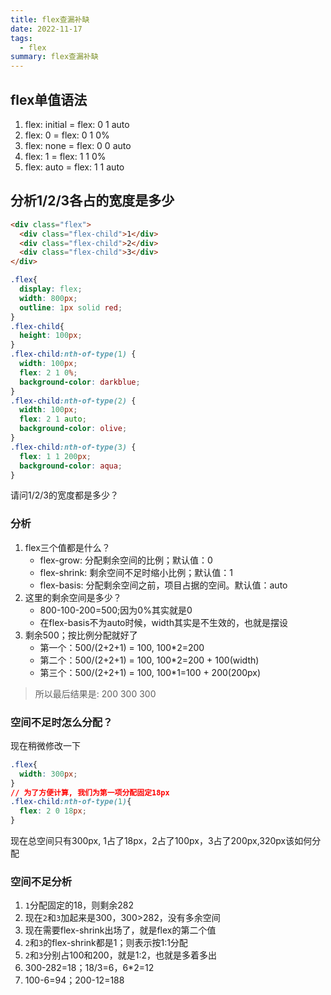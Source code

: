 ```yaml
---
title: flex查漏补缺
date: 2022-11-17
tags:
  - flex
summary: flex查漏补缺
---
```


## flex单值语法
1. flex: initial = flex: 0 1 auto
2. flex: 0 = flex: 0 1 0%
3. flex: none = flex: 0 0 auto
4. flex: 1 = flex: 1 1 0%
5. flex: auto = flex: 1 1 auto

## 分析1/2/3各占的宽度是多少
```html
<div class="flex">
  <div class="flex-child">1</div>
  <div class="flex-child">2</div>
  <div class="flex-child">3</div>
</div>
```
```css
.flex{
  display: flex;
  width: 800px;
  outline: 1px solid red;
}
.flex-child{
  height: 100px;
}
.flex-child:nth-of-type(1) {
  width: 100px;
  flex: 2 1 0%;
  background-color: darkblue;
}
.flex-child:nth-of-type(2) {
  width: 100px;
  flex: 2 1 auto;
  background-color: olive;
}
.flex-child:nth-of-type(3) {
  flex: 1 1 200px;
  background-color: aqua;
}
```
请问1/2/3的宽度都是多少？
### 分析
1. flex三个值都是什么？
    - flex-grow: 分配剩余空间的比例；默认值：0
    - flex-shrink: 剩余空间不足时缩小比例；默认值：1
    - flex-basis: 分配剩余空间之前，项目占据的空间。默认值：auto
2. 这里的剩余空间是多少？
    - 800-100-200=500;因为0%其实就是0
    - 在flex-basis不为auto时候，width其实是不生效的，也就是摆设
3. 剩余500；按比例分配就好了
    - 第一个：500/(2+2+1) = 100, 100*2=200
    - 第二个：500/(2+2+1) = 100, 100*2=200 + 100(width)
    - 第三个：500/(2+2+1) = 100, 100*1=100 + 200(200px)
> 所以最后结果是: 200 300 300
### 空间不足时怎么分配？
现在稍微修改一下
```css
.flex{
  width: 300px;
}
// 为了方便计算, 我们为第一项分配固定18px
.flex-child:nth-of-type(1){
  flex: 2 0 18px;
}
```
现在总空间只有300px, 1占了18px，2占了100px，3占了200px,320px该如何分配
### 空间不足分析
1. `1`分配固定的18，则剩余282
2. 现在`2`和`3`加起来是300，300>282，没有多余空间
3. 现在需要flex-shrink出场了，就是flex的第二个值
4. `2`和`3`的flex-shrink都是1；则表示按1:1分配
5. `2`和`3`分别占100和200，就是1:2，也就是多着多出
5. 300-282=18；18/3=6，6*2=12
6. 100-6=94；200-12=188